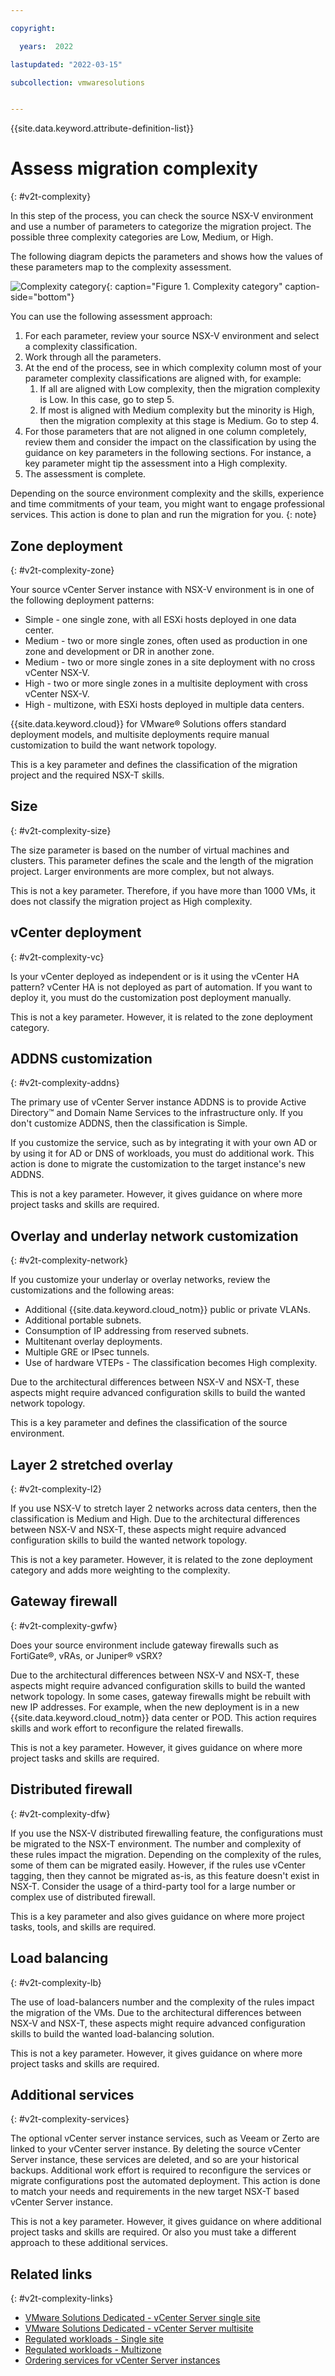```yaml
---

copyright:

  years:  2022

lastupdated: "2022-03-15"

subcollection: vmwaresolutions


---
```


{{site.data.keyword.attribute-definition-list}}

# Assess migration complexity
{: #v2t-complexity}

In this step of the process, you can check the source NSX-V environment and use a number of parameters to categorize the migration project. The possible three complexity categories are Low, Medium, or High.

The following diagram depicts the parameters and shows how the values of these parameters map to the complexity assessment.

![Complexity category](../../images/v2t-diagrams-criteria.svg "Complexity category"){: caption="Figure 1. Complexity category" caption-side="bottom"}

You can use the following assessment approach:

1. For each parameter, review your source NSX-V environment and select a complexity classification.
2. Work through all the parameters.
3. At the end of the process, see in which complexity column most of your parameter complexity classifications are aligned with, for example:
   1. If all are aligned with Low complexity, then the migration complexity is Low. In this case, go to step 5.
   2. If most is aligned with Medium complexity but the minority is High, then the migration complexity at this stage is Medium. Go to step 4.
4. For those parameters that are not aligned in one column completely, review them and consider the impact on the classification by using the guidance on key parameters in the following sections. For instance, a key parameter might tip the assessment into a High complexity.
5. The assessment is complete.

Depending on the source environment complexity and the skills, experience and time commitments of your team, you might want to engage professional services. This action is done to plan and run the migration for you.
{: note}

## Zone deployment
{: #v2t-complexity-zone}

Your source vCenter Server instance with NSX-V environment is in one of the following deployment patterns:

* Simple - one single zone, with all ESXi hosts deployed in one data center.
* Medium - two or more single zones, often used as production in one zone and development or DR in another zone.
* Medium - two or more single zones in a site deployment with no cross vCenter NSX-V.
* High - two or more single zones in a multisite deployment with cross vCenter NSX-V.
* High - multizone, with ESXi hosts deployed in multiple data centers.

{{site.data.keyword.cloud}} for VMware® Solutions offers standard deployment models, and multisite deployments require manual customization to build the want network topology. 

This is a key parameter and defines the classification of the migration project and the required NSX-T skills.

## Size
{: #v2t-complexity-size}

The size parameter is based on the number of virtual machines and clusters. This parameter defines the scale and the length of the migration project. Larger environments are more complex, but not always.

This is not a key parameter. Therefore, if you have more than 1000 VMs, it does not classify the migration project as High complexity.

## vCenter deployment
{: #v2t-complexity-vc}

Is your vCenter deployed as independent or is it using the vCenter HA pattern? vCenter HA is not deployed as part of automation. If you want to deploy it, you must do the customization post deployment manually.

This is not a key parameter. However, it is related to the zone deployment category. 

## ADDNS customization
{: #v2t-complexity-addns}

The primary use of vCenter Server instance ADDNS is to provide Active Directory™ and Domain Name Services to the infrastructure only. If you don't customize ADDNS, then the classification is Simple.

If you customize the service, such as by integrating it with your own AD or by using it for AD or DNS of workloads, you must do additional work. This action is done to migrate the customization to the target instance's new ADDNS.

This is not a key parameter. However, it gives guidance on where more project tasks and skills are required.

## Overlay and underlay network customization
{: #v2t-complexity-network}

If you customize your underlay or overlay networks, review the customizations and the following areas:

* Additional {{site.data.keyword.cloud_notm}} public or private VLANs.
* Additional portable subnets.
* Consumption of IP addressing from reserved subnets.
* Multitenant overlay deployments.
* Multiple GRE or IPsec tunnels.
* Use of hardware VTEPs - The classification becomes High complexity.

Due to the architectural differences between NSX-V and NSX-T, these aspects might require advanced configuration skills to build the wanted network topology. 

This is a key parameter and defines the classification of the source environment. 

## Layer 2 stretched overlay
{: #v2t-complexity-l2}

If you use NSX-V to stretch layer 2 networks across data centers, then the classification is Medium and High. Due to the architectural differences between NSX-V and NSX-T, these aspects might require advanced configuration skills to build the wanted network topology. 

This is not a key parameter. However, it is related to the zone deployment category and adds more weighting to the complexity. 

## Gateway firewall
{: #v2t-complexity-gwfw}

Does your source environment include gateway firewalls such as FortiGate®, vRAs, or Juniper® vSRX?

Due to the architectural differences between NSX-V and NSX-T, these aspects might require advanced configuration skills to build the wanted network topology. In some cases, gateway firewalls might be rebuilt with new IP addresses. For example, when the new deployment is in a new {{site.data.keyword.cloud_notm}} data center or POD. This action requires skills and work effort to reconfigure the related firewalls.

This is not a key parameter. However, it gives guidance on where more project tasks and skills are required.

## Distributed firewall
{: #v2t-complexity-dfw}

If you use the NSX-V distributed firewalling feature, the configurations must be migrated to the NSX-T environment. The number and complexity of these rules impact the migration. Depending on the complexity of the rules, some of them can be migrated easily. However, if the rules use vCenter tagging, then they cannot be migrated as-is, as this feature doesn't exist in NSX-T. Consider the usage of a third-party tool for a large number or complex use of distributed firewall.

This is a key parameter and also gives guidance on where more project tasks, tools, and skills are required. 

## Load balancing
{: #v2t-complexity-lb}

The use of load-balancers number and the complexity of the rules impact the migration of the VMs. Due to the architectural differences between NSX-V and NSX-T, these aspects might require advanced configuration skills to build the wanted load-balancing solution.

This is not a key parameter. However, it gives guidance on where more project tasks and skills are required.

## Additional services
{: #v2t-complexity-services}

The optional vCenter server instance services, such as Veeam or Zerto are linked to your vCenter server instance. By deleting the source vCenter Server instance, these services are deleted, and so are your historical backups. Additional work effort is required to reconfigure the services or migrate configurations post the automated deployment. This action is done to match your needs and requirements in the new target NSX-T based vCenter Server instance.

This is not a key parameter. However, it gives guidance on where additional project tasks and skills are required. Or also you must take a different approach to these additional services.


## Related links
{: #v2t-complexity-links}

* [VMware Solutions Dedicated - vCenter Server single site](/docs/vmwaresolutions?topic=vmwaresolutions-vc_vcenterserveroverview)
* [VMware Solutions Dedicated - vCenter Server multisite](/docs/vmwaresolutions?topic=vmwaresolutions-vc_multisite)
* [Regulated workloads - Single site](/docs/vmwaresolutions?topic=vmwaresolutions-vrw-overview)
* [Regulated workloads - Multizone](/docs/vmwaresolutions?topic=vmwaresolutions-vrw-mzr)
* [Ordering services for vCenter Server instances](/docs/vmwaresolutions?topic=vmwaresolutions-vc_addingservices)
